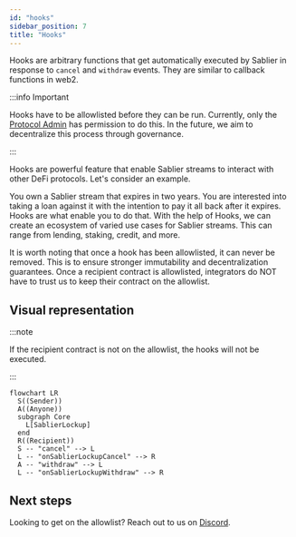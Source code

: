 ```yaml
---
id: "hooks"
sidebar_position: 7
title: "Hooks"
---
```


Hooks are arbitrary functions that get automatically executed by Sablier in response to `cancel` and `withdraw` events.
They are similar to callback functions in web2.

:::info Important

Hooks have to be allowlisted before they can be run. Currently, only the [Protocol Admin](/concepts/governance) has
permission to do this. In the future, we aim to decentralize this process through governance.

:::

Hooks are powerful feature that enable Sablier streams to interact with other DeFi protocols. Let's consider an example.

You own a Sablier stream that expires in two years. You are interested into taking a loan against it with the intention
to pay it all back after it expires. Hooks are what enable you to do that. With the help of Hooks, we can create an
ecosystem of varied use cases for Sablier streams. This can range from lending, staking, credit, and more.

It is worth noting that once a hook has been allowlisted, it can never be removed. This is to ensure stronger
immutability and decentralization guarantees. Once a recipient contract is allowlisted, integrators do NOT have to trust
us to keep their contract on the allowlist.

## Visual representation

:::note

If the recipient contract is not on the allowlist, the hooks will not be executed.

:::

```mermaid
flowchart LR
  S((Sender))
  A((Anyone))
  subgraph Core
    L[SablierLockup]
  end
  R((Recipient))
  S -- "cancel" --> L
  L -- "onSablierLockupCancel" --> R
  A -- "withdraw" --> L
  L -- "onSablierLockupWithdraw" --> R
```

## Next steps

Looking to get on the allowlist? Reach out to us on [Discord](https://discord.sablier.com).
